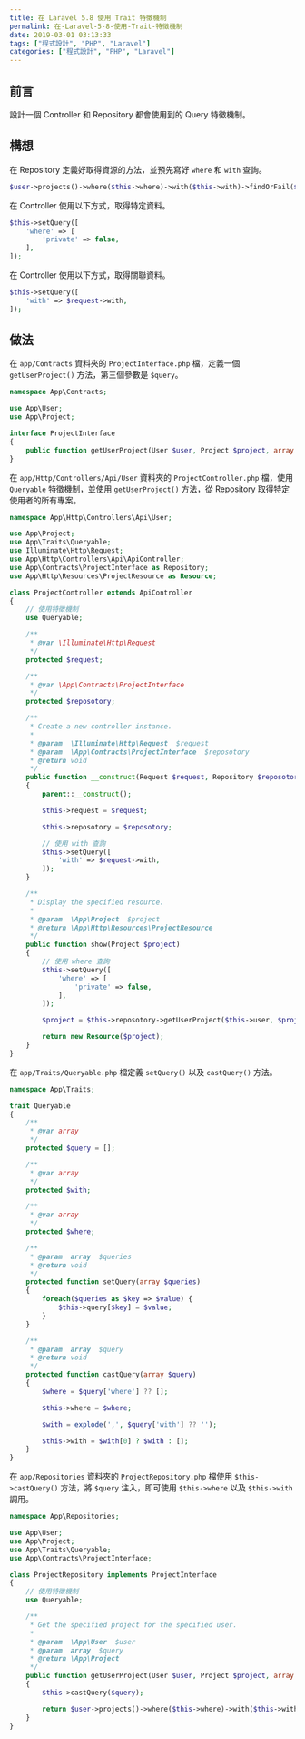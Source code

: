 ```yaml
---
title: 在 Laravel 5.8 使用 Trait 特徵機制
permalink: 在-Laravel-5-8-使用-Trait-特徵機制
date: 2019-03-01 03:13:33
tags: ["程式設計", "PHP", "Laravel"]
categories: ["程式設計", "PHP", "Laravel"]
---
```


## 前言

設計一個 Controller 和 Repository 都會使用到的 Query 特徵機制。

## 構想

在 Repository 定義好取得資源的方法，並預先寫好 `where` 和 `with` 查詢。

```PHP
$user->projects()->where($this->where)->with($this->with)->findOrFail($project->id);
```

在 Controller 使用以下方式，取得特定資料。

```PHP
$this->setQuery([
    'where' => [
        'private' => false,
    ],
]);
```

在 Controller 使用以下方式，取得關聯資料。

```PHP
$this->setQuery([
    'with' => $request->with,
]);
```

## 做法

在 `app/Contracts` 資料夾的 `ProjectInterface.php` 檔，定義一個 `getUserProject()` 方法，第三個參數是 `$query`。

```PHP
namespace App\Contracts;

use App\User;
use App\Project;

interface ProjectInterface
{
    public function getUserProject(User $user, Project $project, array $query = []);
}
```

在 `app/Http/Controllers/Api/User` 資料夾的 `ProjectController.php` 檔，使用 `Queryable` 特徵機制，並使用 `getUserProject()` 方法，從 Repository 取得特定使用者的所有專案。

```PHP
namespace App\Http\Controllers\Api\User;

use App\Project;
use App\Traits\Queryable;
use Illuminate\Http\Request;
use App\Http\Controllers\Api\ApiController;
use App\Contracts\ProjectInterface as Repository;
use App\Http\Resources\ProjectResource as Resource;

class ProjectController extends ApiController
{
    // 使用特徵機制
    use Queryable;

    /**
     * @var \Illuminate\Http\Request
     */
    protected $request;

    /**
     * @var \App\Contracts\ProjectInterface
     */
    protected $reposotory;

    /**
     * Create a new controller instance.
     *
     * @param  \Illuminate\Http\Request  $request
     * @param  \App\Contracts\ProjectInterface  $reposotory
     * @return void
     */
    public function __construct(Request $request, Repository $reposotory)
    {
        parent::__construct();

        $this->request = $request;

        $this->reposotory = $reposotory;

        // 使用 with 查詢
        $this->setQuery([
            'with' => $request->with,
        ]);
    }

    /**
     * Display the specified resource.
     *
     * @param  \App\Project  $project
     * @return \App\Http\Resources\ProjectResource
     */
    public function show(Project $project)
    {
        // 使用 where 查詢
        $this->setQuery([
            'where' => [
                'private' => false,
            ],
        ]);

        $project = $this->reposotory->getUserProject($this->user, $project, $this->query);

        return new Resource($project);
    }
}
```

在 `app/Traits/Queryable.php` 檔定義 `setQuery()` 以及 `castQuery()` 方法。

```PHP
namespace App\Traits;

trait Queryable
{
    /**
     * @var array
     */
    protected $query = [];

    /**
     * @var array
     */
    protected $with;

    /**
     * @var array
     */
    protected $where;

    /**
     * @param  array  $queries
     * @return void
     */
    protected function setQuery(array $queries)
    {
        foreach($queries as $key => $value) {
            $this->query[$key] = $value;
        }
    }

    /**
     * @param  array  $query
     * @return void
     */
    protected function castQuery(array $query)
    {
        $where = $query['where'] ?? [];

        $this->where = $where;

        $with = explode(',', $query['with'] ?? '');

        $this->with = $with[0] ? $with : [];
    }
}
```

在 `app/Repositories` 資料夾的 `ProjectRepository.php` 檔使用 `$this->castQuery()` 方法，將 `$query` 注入，即可使用 `$this->where` 以及 `$this->with` 調用。

```PHP
namespace App\Repositories;

use App\User;
use App\Project;
use App\Traits\Queryable;
use App\Contracts\ProjectInterface;

class ProjectRepository implements ProjectInterface
{
    // 使用特徵機制
    use Queryable;

    /**
     * Get the specified project for the specified user.
     *
     * @param  \App\User  $user
     * @param  array  $query
     * @return \App\Project
     */
    public function getUserProject(User $user, Project $project, array $query = [])
    {
        $this->castQuery($query);

        return $user->projects()->where($this->where)->with($this->with)->findOrFail($project->id);
    }
}
```
